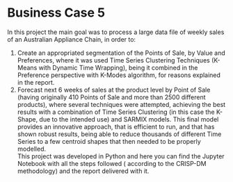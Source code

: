 # Business Case 5


In this project the main goal was to process a large data file of weekly sales of an Australian Appliance Chain, in order to:
1.	Create an appropriated segmentation of the Points of Sale, by Value and Preferences, where it was used Time Series Clustering Techniques (K-Means with Dynamic Time Wrapping), being it combined in the Preference perspective with K-Modes algorithm, for reasons explained in the report. 
2.	Forecast next 6 weeks of sales at the product level by Point of Sale (having originally 410 Points of Sale and more than 2500 different products), where several techniques were attempted, achieving the best results with a combination of Time Series Clustering (in this case the K-Shape, due to the intended use) and SARMIX models. This final model provides an innovative approach, that is efficient to run, and that has shown robust results, being able to reduce thousands of different Time Series to a few  centroid shapes that then needed to be properly modelled.  
This project was developed in Python and here you can find the Jupyter Notebook with all the steps followed ( according to the CRISP-DM methodology) and the report delivered with it.
